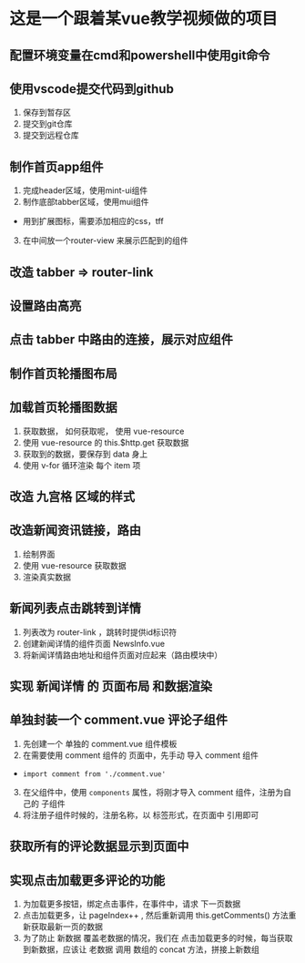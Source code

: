 # 这是一个跟着某vue教学视频做的项目
## 配置环境变量在cmd和powershell中使用git命令
## 使用vscode提交代码到github
1. 保存到暂存区
2. 提交到git仓库
3. 提交到远程仓库
## 制作首页app组件
1. 完成header区域，使用mint-ui组件
2. 制作底部tabber区域，使用mui组件
 + 用到扩展图标，需要添加相应的css，tff
3. 在中间放一个router-view 来展示匹配到的组件

## 改造 tabber => router-link

## 设置路由高亮

## 点击 tabber 中路由的连接，展示对应组件

## 制作首页轮播图布局

## 加载首页轮播图数据
1. 获取数据， 如何获取呢， 使用 vue-resource
2. 使用 vue-resource 的 this.$http.get 获取数据
3. 获取到的数据，要保存到 data 身上
4. 使用 v-for 循环渲染 每个 item 项

## 改造 九宫格 区域的样式

## 改造新闻资讯链接，路由
1. 绘制界面
2. 使用 vue-resource 获取数据
3. 渲染真实数据

## 新闻列表点击跳转到详情
1. 列表改为 router-link ，跳转时提供id标识符
2. 创建新闻详情的组件页面 NewsInfo.vue
3. 将新闻详情路由地址和组件页面对应起来（路由模块中）

## 实现 新闻详情 的 页面布局 和数据渲染

## 单独封装一个 comment.vue 评论子组件
1. 先创建一个 单独的 comment.vue 组件模板
2. 在需要使用 comment 组件的 页面中，先手动 导入 comment 组件
 + `import comment from './comment.vue'`
3. 在父组件中，使用 `components` 属性，将刚才导入 comment 组件，注册为自己的 子组件
4. 将注册子组件时候的，注册名称，以 标签形式，在页面中 引用即可

## 获取所有的评论数据显示到页面中

## 实现点击加载更多评论的功能
1. 为加载更多按钮，绑定点击事件，在事件中，请求 下一页数据
2. 点击加载更多，让 pageIndex++ , 然后重新调用 this.getComments() 方法重新获取最新一页的数据
3. 为了防止 新数据 覆盖老数据的情况，我们在 点击加载更多的时候，每当获取到新数据，应该让 老数据 调用 数组的 concat 方法，拼接上新数组